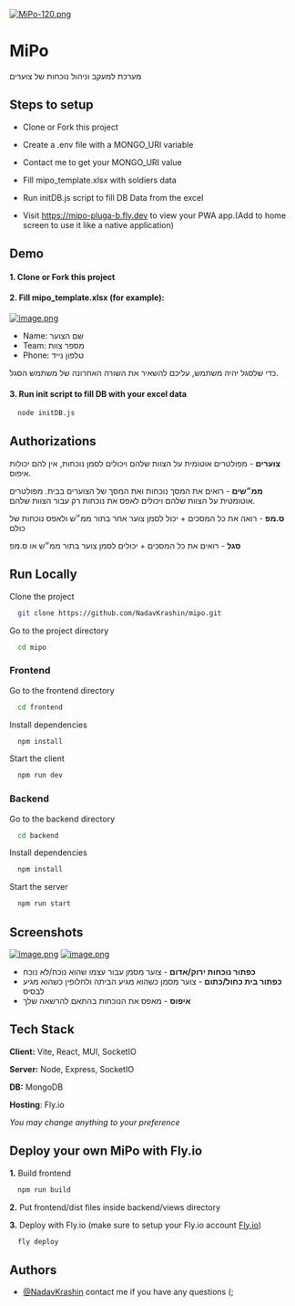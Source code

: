 [![MiPo-120.png](https://i.postimg.cc/HL605V6h/MiPo-120.png)](https://postimg.cc/PL88nrsW)

# MiPo

מערכת למעקב וניהול נוכחות של צוערים

## Steps to setup

- Clone or Fork this project

- Create a .env file with a MONGO_URI variable

- Contact me to get your MONGO_URI value

- Fill mipo_template.xlsx with soldiers data

- Run initDB.js script to fill DB Data from the excel

- Visit https://mipo-pluga-b.fly.dev to view your PWA app.(Add to home screen to use it like a native application)

## Demo

#### 1. Clone or Fork this project

#### 2. Fill mipo_template.xlsx (for example):

[![image.png](https://i.postimg.cc/7LpNh0vm/image.png)](https://postimg.cc/d7jCS7Vy)

- Name: שם הצוער
- Team: מספר צוות
- Phone: טלפון נייד

כדי שלסגל יהיה משתמש, עליכם להשאיר את השורה האחרונה של משתמש הסגל.

#### 3. Run init script to fill DB with your excel data

```bash
  node initDB.js
```

## Authorizations

**צוערים** - מפולטרים אוטומית על הצוות שלהם ויכולים לסמן נוכחות, אין להם יכולות איפוס.

**ממ״שים** - רואים את המסך נוכחות ואת המסך של הצוערים בבית. מפולטרים אוטומטית על הצוות שלהם ויכולים לאפס את נוכחות רק עבור הצוות שלהם.

**ס.מפ** - רואה את כל המסכים + יכול לסמן צוער אחר בתור ממ״ש ולאפס נוכחות של כולם

**סגל** - רואים את כל המסכים + יכולים לסמן צוער בתור ממ״ש או ס.מפ

## Run Locally

Clone the project

```bash
  git clone https://github.com/NadavKrashin/mipo.git
```

Go to the project directory

```bash
  cd mipo
```

### Frontend

Go to the frontend directory

```bash
  cd frontend
```

Install dependencies

```bash
  npm install
```

Start the client

```bash
  npm run dev
```

### Backend

Go to the backend directory

```bash
  cd backend
```

Install dependencies

```bash
  npm install
```

Start the server

```bash
  npm run start
```

## Screenshots

[![image.png](https://i.postimg.cc/prFKgkRw/image.png)](https://postimg.cc/ZvJ9N89H)
[![image.png](https://i.postimg.cc/x8Kk5N4j/image.png)](https://postimg.cc/jnSdd2TB)

- **כפתור נוכחות ירוק/אדום** - צוער מסמן עבור עצמו שהוא נוכח/לא נוכח
- **כפתור בית כחול/כתום** - צוער מסמן כשהוא מגיע הביתה ולחלופין כשהוא מגיע לבסיס
- **איפוס** - מאפס את הנוכחות בהתאם להרשאה שלך

## Tech Stack

**Client:** Vite, React, MUI, SocketIO

**Server:** Node, Express, SocketIO

**DB:** MongoDB

**Hosting**: Fly.io

_You may change anything to your preference_

## Deploy your own MiPo with Fly.io

**1.** Build frontend

```bash
  npm run build
```

**2.** Put frontend/dist files inside backend/views directory

**3.** Deploy with Fly.io (make sure to setup your Fly.io account [Fly.io](https://fly.io))

```bash
  fly deploy
```

## Authors

- [@NadavKrashin](https://www.github.com/NadavKrashin)
  contact me if you have any questions (;
